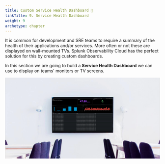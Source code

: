 ```yaml
---
title: Custom Service Health Dashboard 🏥 
linkTitle: 9. Service Health Dashboard
weight: 9
archetype: chapter
---
```


It is common for development and SRE teams to require a summary of the health of their applications and/or services. More often or not these are displayed on wall-mounted TVs. Splunk Observability Cloud has the perfect solution for this by creating custom dashboards.

In this section we are going to build a **Service Health Dashboard** we can use to display on teams' monitors or TV screens.

 ![Wall mounted](images/wall-mount.png)
